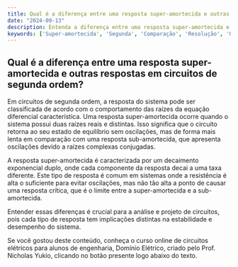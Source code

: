 ```yaml
---
title: Qual é a diferença entre uma resposta super-amortecida e outras respostas em circuitos de segunda ordem?
date: "2024-09-13"
description: Entenda a diferença entre uma resposta super-amortecida e outras respostas em circuitos de segunda ordem.
keywords: ['Super-amortecida', 'Segunda', 'Comparação', 'Resolução', 'Ordem', 'Circuito', 'EDO']
---
```


## Qual é a diferença entre uma resposta super-amortecida e outras respostas em circuitos de segunda ordem?

Em circuitos de segunda ordem, a resposta do sistema pode ser classificada de acordo com o comportamento das raízes da equação diferencial característica. Uma resposta super-amortecida ocorre quando o sistema possui duas raízes reais e distintas. Isso significa que o circuito retorna ao seu estado de equilíbrio sem oscilações, mas de forma mais lenta em comparação com uma resposta sub-amortecida, que apresenta oscilações devido a raízes complexas conjugadas.

A resposta super-amortecida é caracterizada por um decaimento exponencial duplo, onde cada componente da resposta decai a uma taxa diferente. Este tipo de resposta é comum em sistemas onde a resistência é alta o suficiente para evitar oscilações, mas não tão alta a ponto de causar uma resposta crítica, que é o limite entre a super-amortecida e a sub-amortecida.

Entender essas diferenças é crucial para a análise e projeto de circuitos, pois cada tipo de resposta tem implicações distintas na estabilidade e desempenho do sistema.

Se você gostou deste conteúdo, conheça o curso online de circuitos elétricos para alunos de engenharia, Domínio Elétrico, criado pelo Prof. Nicholas Yukio, clicando no botão presente logo abaixo do texto.